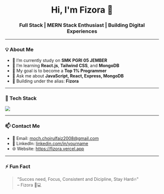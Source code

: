 <h1 align="center">Hi, I'm Fizora 👋</h1>
<h3 align="center">Full Stack | MERN Stack Enthusiast | Building Digital Experiences</h3>

---

### 💡 About Me
- 🔭 I’m currently study on **SMK PGRI 05 JEMBER**
- 🌱 I’m learning **React.js**, **Tailwind CSS**, and **MongoDB**
- 🎯 My goal is to become a **Top 1% Programmer**
- 💬 Ask me about **JavaScript, React, Express, MongoDB**
- 🚀 Building under the alias: **Fizora**

---

### 🧰 Tech Stack
<p align="left">
  <img src="https://skillicons.dev/icons?i=html,css,js,ts,py,php,laravel,django,react,nextjs,nodejs,express,mongodb,mysql,prisma,tailwind,git,github,npm,vscode" />
</p>

---

### 📫 Contact Me
- 📧 Email: moch.choirulfaiz2008@gmail.com
- 💼 LinkedIn: [linkedin.com/in/yourname](none)
- 🌐 Website: https://fizora.vercel.app

---

### ⚡ Fun Fact
> "Succes need, Focus, Consistent and Dicipline, Stay Hard🔥"  
> – Fizora 🧠💻

